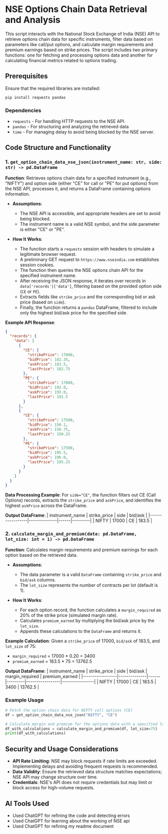 # NSE Options Chain Data Retrieval and Analysis

This script interacts with the National Stock Exchange of India (NSE) API to retrieve options chain data for specific instruments, filter data based on parameters like call/put options, and calculate margin requirements and premium earnings based on strike prices. The script includes two primary functions: one for fetching and processing options data and another for calculating financial metrics related to options trading.

## Prerequisites

Ensure that the required libraries are installed:
```bash
pip install requests pandas
```

### Dependencies
- `requests` - For handling HTTP requests to the NSE API.
- `pandas` - For structuring and analyzing the retrieved data
- `time` - For managing delay to avoid being blocked by the NSE server.

## Code Structure and Functionality

### 1. `get_option_chain_data_nse_json(instrument_name: str, side: str) -> pd.DataFrame`

**Function**: Retrieves options chain data for a specified instrument (e.g., "NIFTY") and option side (either "CE" for call or "PE" for put options) from the NSE API, processes it, and returns a DataFrame containing options information.

- **Assumptions**:
  - The NSE API is accessible, and appropriate headers are set to avoid being blocked.
  - The instrument name is a valid NSE symbol, and the side parameter is either "CE" or "PE".

- **How It Works**:
  - The function starts a `requests` session with headers to simulate a legitimate browser request.
  - A preliminary GET request to `https://www.nseindia.com` establishes session cookies.
  - The function then queries the NSE options chain API for the specified instrument name.
  - After receiving the JSON response, it iterates over records in `data['records']['data']`, filtering based on the provided option side (`CE` or `PE`).
  - Extracts fields like `strike_price` and the corresponding bid or ask price (based on `side`).
  - Finally, the function returns a `pandas` DataFrame, filtered to include only the highest bid/ask price for the specified side.

**Example API Response**:
```json
{
  "records": {
    "data": [
      {
        "CE": {
          "strikePrice": 17000,
          "bidPrice": 182.35,
          "askPrice": 183.5,
          "lastPrice": 182.75
        },
        "PE": {
          "strikePrice": 17000,
          "bidPrice": 192.0,
          "askPrice": 193.0,
          "lastPrice": 191.5
        }
      },
      {
        "CE": {
          "strikePrice": 17500,
          "bidPrice": 150.1,
          "askPrice": 150.75,
          "lastPrice": 150.25
        },
        "PE": {
          "strikePrice": 17500,
          "bidPrice": 195.5,
          "askPrice": 196.0,
          "lastPrice": 195.25
        }
      }
    ]
  }
}
```

**Data Processing Example**:
For `side="CE"`, the function filters out CE (Call Options) records, extracts the `strike_price` and `askPrice`, and identifies the highest `askPrice` across the DataFrame.

**Output DataFrame**:
| instrument_name | strike_price | side | bid/ask |
|-----------------|--------------|------|---------|
| NIFTY           | 17000        | CE   | 183.5   |

### 2. `calculate_margin_and_premium(data: pd.DataFrame, lot_size: int = 1) -> pd.DataFrame`

**Function**: Calculates margin requirements and premium earnings for each option based on the retrieved data.

- **Assumptions**:
  - The data parameter is a valid `DataFrame` containing `strike_price` and `bid/ask` columns.
  - The `lot_size` represents the number of contracts per lot (default is 1).

- **How It Works**:
  - For each option record, the function calculates a `margin_required` as 20% of the strike price (simulated margin rate).
  - Calculates `premium_earned` by multiplying the bid/ask price by the `lot_size`.
  - Appends these calculations to the `DataFrame` and returns it.

**Example Calculation**:
Given a `strike_price` of 17000, `bid/ask` of 183.5, and `lot_size` of 75:
  - `margin_required` = 17000 * 0.20 = 3400
  - `premium_earned` = 183.5 * 75 = 13762.5

**Output DataFrame**:
| instrument_name | strike_price | side | bid/ask | margin_required | premium_earned |
|-----------------|--------------|------|---------|-----------------|----------------|
| NIFTY           | 17000        | CE   | 183.5   | 3400            | 13762.5        |

### Example Usage

```python
# Fetch the option chain data for NIFTY call options (CE)
df = get_option_chain_data_nse_json("NIFTY", "CE")

# Calculate margin and premium for the options data with a specified lot size
df_with_calculations = calculate_margin_and_premium(df, lot_size=75)
print(df_with_calculations)
```

## Security and Usage Considerations

- **API Rate Limiting**: NSE may block requests if rate limits are exceeded. Implementing delays and avoiding frequent requests is recommended.
- **Data Validity**: Ensure the retrieved data structure matches expectations; NSE API may change structure over time.
- **Credentials**: NSE's API does not require credentials but may limit or block access for high-volume requests.

## AI Tools Used

- Used ChatGPT for refining the code and detecting errors
- Used ChatGPT for learning about the working of NSE api
- Used ChatGPT for refining my readme document
